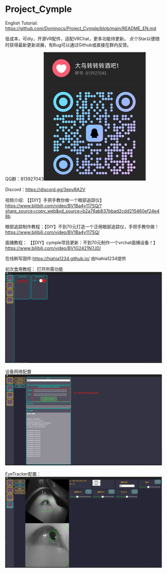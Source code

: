 # Project_Cymple

English Tutorial: https://github.com/Dominocs/Project_Cymple/blob/main/README_EN.md

低成本，可diy，开源VR配件，适配VRChat，更多功能待更新。
点个Star以便随时获得最新更新进展，有Bug可以通过Github或直接在群内反馈。

QQ群：813927043![image](https://github.com/Dominocs/Project_Cymple/blob/main/tutorial/qqgroup.png)

Discord：https://discord.gg/3epvRA2V

视频介绍: 【【DIY】手把手教你做一个眼部追踪仪】 https://www.bilibili.com/video/BV1Ba4y117SQ/?share_source=copy_web&vd_source=b2a76ab837bbad2cdd215460ef24e48b

眼部追踪制作教程：【DIY】不到70元打造一个泛用眼部追踪仪，手把手教你做！ https://www.bilibili.com/video/BV1Ba4y117SQ/

面捕教程： 【【DIY】cymple项目更新：不到70元制作一个vrchat面捕设备！】 https://www.bilibili.com/video/BV1G2421N7JD/

在线刷写固件:https://hiahia1234.github.io/ 由hiahia1234提供

初次食用教程：
打开所需功能
![image](https://github.com/Dominocs/Project_Cymple/blob/main/tutorial/step1.png)

设备网络配置
![image](https://github.com/Dominocs/Project_Cymple/blob/main/tutorial/step2.png)

EyeTracker配置：
![image](https://github.com/Dominocs/Project_Cymple/blob/main/tutorial/step3.png)
